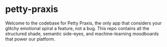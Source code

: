 # petty-praxis
Welcome to the codebase for Petty Praxis, the only app that considers your glitchy emotional spiral a feature, not a bug. This repo contains all the structured shade, semantic side-eyes, and machine-learning moodboards that power our platform.
